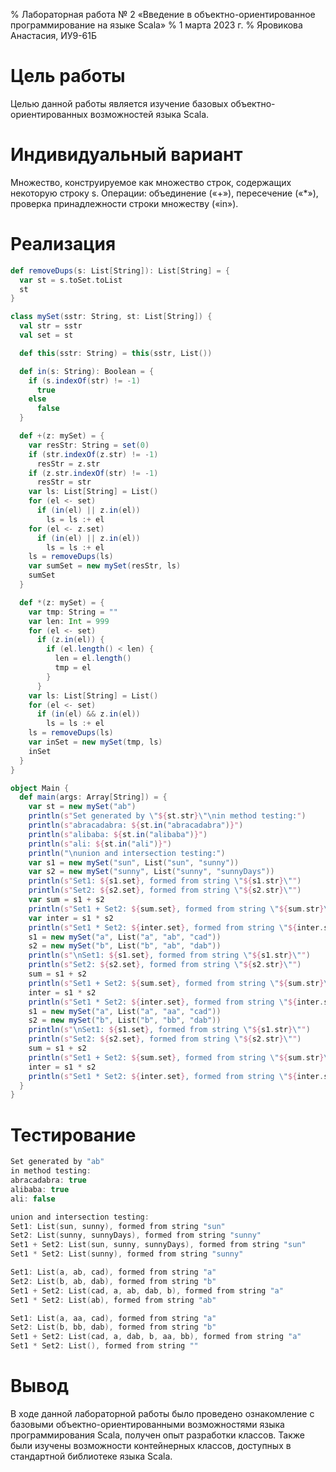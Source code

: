 % Лабораторная работа № 2 «Введение в объектно-ориентированное программирование 
на языке Scala»
% 1 марта 2023 г.
% Яровикова Анастасия, ИУ9-61Б

# Цель работы
Целью данной работы является изучение базовых объектно-ориентированных возможностей языка Scala.

# Индивидуальный вариант
Множество, конструируемое как множество строк, содержащих некоторую строку s. Операции: объединение («+»), 
пересечение («*»), проверка принадлежности строки множеству («in»).

# Реализация

```scala
def removeDups(s: List[String]): List[String] = {
  var st = s.toSet.toList
  st
}

class mySet(sstr: String, st: List[String]) {
  val str = sstr
  val set = st

  def this(sstr: String) = this(sstr, List())

  def in(s: String): Boolean = {
    if (s.indexOf(str) != -1)
      true
    else
      false
  }

  def +(z: mySet) = {
    var resStr: String = set(0)
    if (str.indexOf(z.str) != -1)
      resStr = z.str
    if (z.str.indexOf(str) != -1)
      resStr = str
    var ls: List[String] = List()
    for (el <- set)
      if (in(el) || z.in(el))
        ls = ls :+ el
    for (el <- z.set)
      if (in(el) || z.in(el))
        ls = ls :+ el
    ls = removeDups(ls)
    var sumSet = new mySet(resStr, ls)
    sumSet
  }

  def *(z: mySet) = {
    var tmp: String = ""
    var len: Int = 999
    for (el <- set)
      if (z.in(el)) {
        if (el.length() < len) {
          len = el.length()
          tmp = el
        }
      }
    var ls: List[String] = List()
    for (el <- set)
      if (in(el) && z.in(el))
        ls = ls :+ el
    ls = removeDups(ls)
    var inSet = new mySet(tmp, ls)
    inSet
  }
}

object Main {
  def main(args: Array[String]) = {
    var st = new mySet("ab")
    println(s"Set generated by \"${st.str}\"\nin method testing:")
    println(s"abracadabra: ${st.in("abracadabra")}")
    println(s"alibaba: ${st.in("alibaba")}")
    println(s"ali: ${st.in("ali")}")
    println("\nunion and intersection testing:")
    var s1 = new mySet("sun", List("sun", "sunny"))
    var s2 = new mySet("sunny", List("sunny", "sunnyDays"))
    println(s"Set1: ${s1.set}, formed from string \"${s1.str}\"")
    println(s"Set2: ${s2.set}, formed from string \"${s2.str}\"")
    var sum = s1 + s2
    println(s"Set1 + Set2: ${sum.set}, formed from string \"${sum.str}\"")
    var inter = s1 * s2
    println(s"Set1 * Set2: ${inter.set}, formed from string \"${inter.str}\"")
    s1 = new mySet("a", List("a", "ab", "cad"))
    s2 = new mySet("b", List("b", "ab", "dab"))
    println(s"\nSet1: ${s1.set}, formed from string \"${s1.str}\"")
    println(s"Set2: ${s2.set}, formed from string \"${s2.str}\"")
    sum = s1 + s2
    println(s"Set1 + Set2: ${sum.set}, formed from string \"${sum.str}\"")
    inter = s1 * s2
    println(s"Set1 * Set2: ${inter.set}, formed from string \"${inter.str}\"")
    s1 = new mySet("a", List("a", "aa", "cad"))
    s2 = new mySet("b", List("b", "bb", "dab"))
    println(s"\nSet1: ${s1.set}, formed from string \"${s1.str}\"")
    println(s"Set2: ${s2.set}, formed from string \"${s2.str}\"")
    sum = s1 + s2
    println(s"Set1 + Set2: ${sum.set}, formed from string \"${sum.str}\"")
    inter = s1 * s2
    println(s"Set1 * Set2: ${inter.set}, formed from string \"${inter.str}\"")
  }
}
```

# Тестирование

```scala
Set generated by "ab"
in method testing:
abracadabra: true
alibaba: true
ali: false

union and intersection testing:
Set1: List(sun, sunny), formed from string "sun"
Set2: List(sunny, sunnyDays), formed from string "sunny"
Set1 + Set2: List(sun, sunny, sunnyDays), formed from string "sun"
Set1 * Set2: List(sunny), formed from string "sunny"

Set1: List(a, ab, cad), formed from string "a"
Set2: List(b, ab, dab), formed from string "b"
Set1 + Set2: List(cad, a, ab, dab, b), formed from string "a"
Set1 * Set2: List(ab), formed from string "ab"

Set1: List(a, aa, cad), formed from string "a"
Set2: List(b, bb, dab), formed from string "b"
Set1 + Set2: List(cad, a, dab, b, aa, bb), formed from string "a"
Set1 * Set2: List(), formed from string ""
```

# Вывод
В ходе данной лабораторной работы было проведено ознакомление с базовыми 
объектно-ориентированными возможностями языка  программирования Scala,
получен опыт разработки классов.
Также были изучены возможности контейнерных классов, доступных в стандартной библиотеке 
языка Scala.
